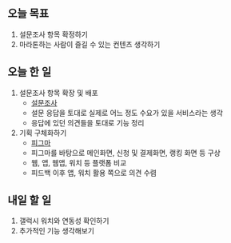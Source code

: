 ## 오늘 목표
1. 설문조사 항목 확정하기
2. 마라톤하는 사람이 즐길 수 있는 컨텐츠 생각하기

## 오늘 한 일
1. 설문조사 항목 확장 및 배포
    - [설문조사](https://docs.google.com/forms/d/e/1FAIpQLSdZ3-UZmC_o4E-wVtZm1in2YFE3SkmiB0R3XJVdNo6d8WoqEg/viewform)
    - 설문 응답을 토대로 실제로 어느 정도 수요가 있을 서비스라는 생각
    - 응답에 있던 의견들을 토대로 기능 정리
2. 기획 구체화하기
    - [피그마](https://www.figma.com/design/WM2ee9vJQ2YEIG4p0N7nph/SSAFY_%ED%94%84%EB%A1%9C%EC%A0%9D%ED%8A%B8_1?node-id=87-448&p=f&t=FF80knF0ds3gNqrJ-0)
    - 피그마를 바탕으로 메인화면, 신청 및 결제화면, 랭킹 화면 등 구상
    - 웹, 앱, 웹앱, 워치 등 플랫폼 비교
    - 피드백 이후 앱, 워치 활용 쪽으로 의견 수렴

## 내일 할 일
1. 갤럭시 워치와 연동성 확인하기
2. 추가적인 기능 생각해보기
